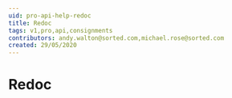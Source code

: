 ```yaml
---
uid: pro-api-help-redoc
title: Redoc
tags: v1,pro,api,consignments
contributors: andy.walton@sorted.com,michael.rose@sorted.com
created: 29/05/2020
---
```

# Redoc

<redoc spec-url='https://aks-prod.sorted.com/shipments_index/pro/swagger/v1.1/swagger.json'></redoc>
<script src="https://cdn.jsdelivr.net/npm/redoc/bundles/redoc.standalone.js"> </script>